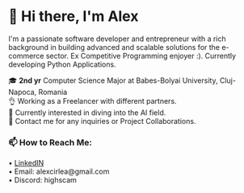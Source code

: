 <h1>👋 Hi there, I'm Alex</h1>

I'm a passionate software developer and entrepreneur with a rich background in building advanced and scalable solutions for the e-commerce sector. Ex Competitive Programming enjoyer :). Currently developing Python Applications.

🎓 <b>2nd yr</b> Computer Science Major at Babes-Bolyai University, Cluj-Napoca, Romania<br>
👌  Working as a Freelancer with different partners. <br>
🌱 Currently interested in diving into the AI field. <br>
👐 Contact me for any inquiries or Project Collaborations.<br>

<h3>📫 How to Reach Me:</h3>
• <a href='https://www.linkedin.com/in/mihai-alexandru-cirlea-74038a1ab/'>LinkedIN</a><br>
• Email: alexcirlea@gmail.com<br>
• Discord: highscam
